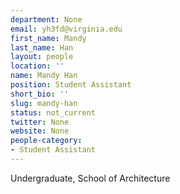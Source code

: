 ```yaml
---
department: None
email: yh3fd@virginia.edu
first_name: Mandy
last_name: Han
layout: people
location: ''
name: Mandy Han
position: Student Assistant
short_bio: ''
slug: mandy-han
status: not_current
twitter: None
website: None
people-category:
- Student Assistant
---
```


Undergraduate, School of Architecture
